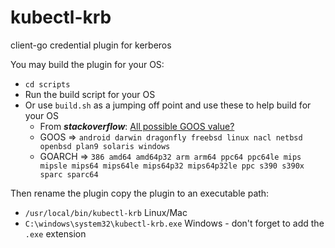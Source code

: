 # kubectl-krb
client-go credential plugin for kerberos

You may build the plugin for your OS:

- `cd scripts`
- Run the build script for your OS
- Or use `build.sh` as a jumping off point and use these to help build for your OS
  - From **_stackoverflow_**: [All possible GOOS value?](https://stackoverflow.com/questions/20728767/all-possible-goos-value)
  - GOOS => `android darwin dragonfly freebsd linux nacl netbsd openbsd plan9 solaris windows`
  - GOARCH => `386 amd64 amd64p32 arm arm64 ppc64 ppc64le mips mipsle mips64 mips64le mips64p32 mips64p32le ppc s390 s390x sparc sparc64`

Then rename the plugin copy the plugin to an executable path:

- `/usr/local/bin/kubectl-krb` Linux/Mac
- `C:\windows\system32\kubectl-krb.exe` Windows - don't forget to add the `.exe` extension
